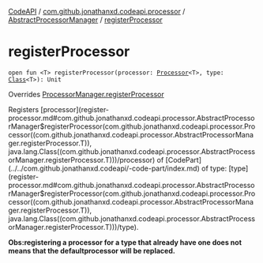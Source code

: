 [CodeAPI](../../index.md) / [com.github.jonathanxd.codeapi.processor](../index.md) / [AbstractProcessorManager](index.md) / [registerProcessor](.)

# registerProcessor

`open fun <T> registerProcessor(processor: `[`Processor`](../-processor/index.md)`<T>, type: `[`Class`](http://docs.oracle.com/javase/6/docs/api/java/lang/Class.html)`<T>): Unit`

Overrides [ProcessorManager.registerProcessor](../-processor-manager/register-processor.md)

Registers [processor](register-processor.md#com.github.jonathanxd.codeapi.processor.AbstractProcessorManager$registerProcessor(com.github.jonathanxd.codeapi.processor.Processor((com.github.jonathanxd.codeapi.processor.AbstractProcessorManager.registerProcessor.T)), java.lang.Class((com.github.jonathanxd.codeapi.processor.AbstractProcessorManager.registerProcessor.T)))/processor) of [CodePart](../../com.github.jonathanxd.codeapi/-code-part/index.md) of type: [type](register-processor.md#com.github.jonathanxd.codeapi.processor.AbstractProcessorManager$registerProcessor(com.github.jonathanxd.codeapi.processor.Processor((com.github.jonathanxd.codeapi.processor.AbstractProcessorManager.registerProcessor.T)), java.lang.Class((com.github.jonathanxd.codeapi.processor.AbstractProcessorManager.registerProcessor.T)))/type).

**Obs:registering a processor for a type that already have one does not means that the defaultprocessor will be replaced.**

